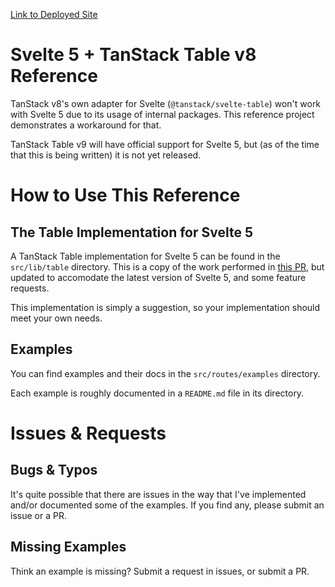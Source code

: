 [Link to Deployed Site](https://svelte5-and-tanstack-table-v8.vercel.app/)

# Svelte 5 + TanStack Table v8 Reference

TanStack v8's own adapter for Svelte (`@tanstack/svelte-table`) won't work with
Svelte 5 due to its usage of internal packages. This reference project
demonstrates a workaround for that.

TanStack Table v9 will have official support for Svelte 5, but (as of the time that this is being written) it is not yet released.

# How to Use This Reference

## The Table Implementation for Svelte 5

A TanStack Table implementation for Svelte 5 can be found in the
`src/lib/table` directory. This is a copy of the work performed in [this
PR](https://github.com/TanStack/table/pull/5403), but updated to accomodate the
latest version of Svelte 5, and some feature requests.

This implementation is simply a suggestion, so your implementation should meet
your own needs.

## Examples

You can find examples and their docs in the `src/routes/examples` directory.

Each example is roughly documented in a `README.md` file in its directory.

# Issues & Requests

## Bugs & Typos

It's quite possible that there are issues in the way that I've implemented
and/or documented some of the examples. If you find any, please submit an issue
or a PR.

## Missing Examples

Think an example is missing? Submit a request in issues, or submit a PR.
